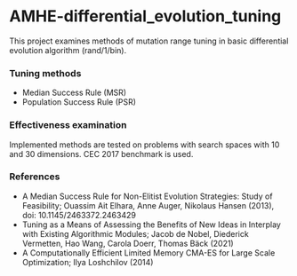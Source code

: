 # AMHE-differential_evolution_tuning

This project examines methods of mutation range tuning in basic differential evolution algorithm (rand/1/bin).

### Tuning methods
 - Median Success Rule (MSR)
 - Population Success Rule (PSR)

### Effectiveness examination
Implemented methods are tested on problems with search spaces with 10 and 30 dimensions. CEC 2017 benchmark is used.

### References
 - A Median Success Rule for Non-Elitist Evolution Strategies: Study of Feasibility; Ouassim Ait Elhara, Anne Auger, Nikolaus Hansen (2013), doi: 10.1145/2463372.2463429
 - Tuning as a Means of Assessing the Benefits of New Ideas in Interplay with Existing Algorithmic Modules; Jacob de Nobel, Diederick Vermetten, Hao Wang, Carola Doerr, Thomas Bäck (2021)
 - A Computationally Efficient Limited Memory CMA-ES for Large Scale Optimization; Ilya Loshchilov (2014)
 